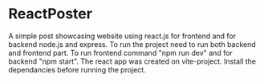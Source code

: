 # ReactPoster

A simple post showcasing website using react.js for frontend and for backend node.js and express. To run the project need to run both backend and frontend part. 
To run frontend command "npm run dev" and for backend "npm start". 
The react app was created on vite-project.
Install the dependancies before running the project.
